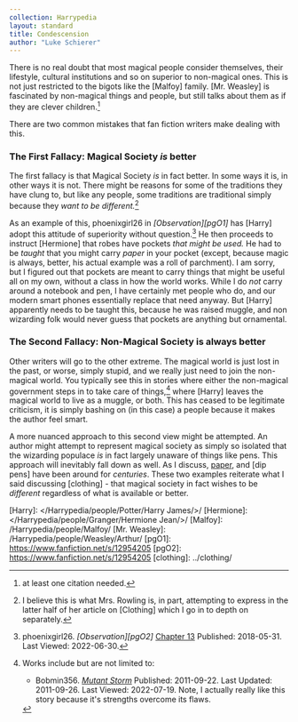 ```yaml
---
collection: Harrypedia
layout: standard
title: Condescension
author: "Luke Schierer"
---
```


There is no real doubt that most magical people consider themselves, their
lifestyle, cultural institutions and so on superior to non-magical ones. This
is not just restricted to the bigots like the [Malfoy] family. [Mr. Weasley]
is fascinated by non-magical things and people, but still talks about them as
if they are clever children.[^220630-3]

There are two common mistakes that fan fiction writers make dealing with this.

### The First Fallacy: Magical Society _is_ better

The first fallacy is that Magical Society _is_ in fact better. In some ways it
is, in other ways it is not. There might be reasons for some of the traditions
they have clung to, but like any people, some traditions are traditional simply
because they _want to be different._[^220630-4]

As an example of this, phoenixgirl26 in _[Observation][pgO1]_ has [Harry] adopt
this attitude of superiority without question.[^220630-5] He then proceeds to
instruct [Hermione] that robes have pockets _that might be used._ He had to be
_taught_ that you might carry _paper_ in your pocket (except, because magic is
always, better, his actual example was a roll of parchment). I am sorry, but I
figured out that pockets are meant to carry things that might be useful all on
my own, without a class in how the world works. While I do _not_ carry around
a notebook and pen, I have certainly met people who do, and our modern smart
phones essentially replace that need anyway. But [Harry] apparently needs to
be taught this, because he was raised muggle, and non wizarding folk would
never guess that pockets are anything but ornamental.

### The Second Fallacy: Non-Magical Society is always better

Other writers will go to the other extreme. The magical world is just lost in
the past, or worse, simply stupid, and we really just need to join the
non-magical world. You typically see this in stories where either the non-magical
government steps in to take care of things,[^220719-4] where [Harry] leaves the
magical world to live as a muggle, or both. This has ceased to be legitimate
criticism, it is simply bashing on (in this case) a people because it makes the
author feel smart.

A more nuanced approach to this second view might be attempted. An author might
attempt to represent magical society as simply so isolated that the wizarding
populace _is_ in fact largely unaware of things like pens. This approach will
inevitably fall down as well. As I discuss, [paper], and [dip pens] have been
around for _centuries_. These two examples reiterate what I said discussing
[clothing] - that magical society in fact wishes to be _different_ regardless
of what is available or better.

[paper]: ../parchment_and_paper/
[Harry]: </Harrypedia/people/Potter/Harry James/>/
[Hermione]: </Harrypedia/people/Granger/Hermione Jean/>/
[Malfoy]: /Harrypedia/people/Malfoy/
[Mr. Weasley]: /Harrypedia/people/Weasley/Arthur/
[pgO1]: https://www.fanfiction.net/s/12954205
[pgO2]: https://www.fanfiction.net/s/12954205
[clothing]: ../clothing/

[^220719-4]: Works include but are not limited to:

    - Bobmin356.
      _[Mutant Storm](https://www.fanfiction.net/s/7404056)_
      Published: 2011-09-22. Last Updated: 2011-09-26. Last Viewed: 2022-07-19.
      Note, I actually really like this story because it's strengths overcome its flaws.

[^220630-5]:
    phoenixgirl26. _[Observation][pgO2]_
    [Chapter 13](https://www.fanfiction.net/s/12954205/13/Observation)
    Published: 2018-05-31. Last Viewed: 2022-06-30.

[^220630-4]:
    I believe this is what Mrs. Rowling is, in part, attempting to
    express in the latter half of her article on [Clothing]
    which I go in to depth on separately.

[^220630-3]: at least one citation needed.

